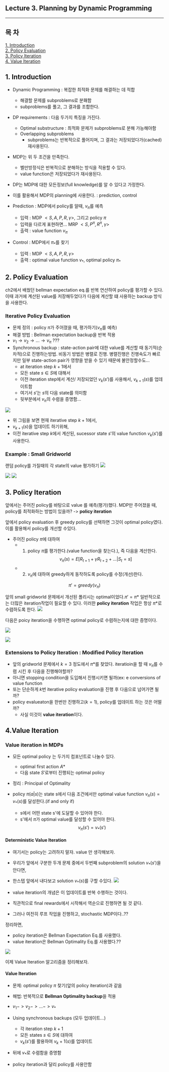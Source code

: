 ## Lecture 3. Planning by Dynamic Programming
---

## 목 차
[1. Introduction]()  
[2. Policy Evaluation]()  
[3. Policy Iteration]()  
[4. Value Iteration]()

## 1. Introduction
- Dynamic Programming : 복잡한 최적화 문제를 해결하는 데 적합
  - 해결할 문제를 subproblems로 분홰함
  - subproblems를 풀고, 그 결과를 조합한다.

- DP requirements : 다음 두가지 특징을 가진다.
  - Optimal substructure : 최적화 문제가 subproblems로 분해 가능해야함
  - Overlapping subproblems
    - subproblems는 반복적으로 풀어지며, 그 결과는 저장되었다가(cached) 재사용된다.
- MDP는 위 두 조건을 만족한다.
  - 벨만방정식은 반복적으로 분해하는 방식을 적용할 수 있다.
  - value function은 저장되었다가 재사용된다.

- DP는 MDP에 대한 모든정보(full knowledge)를 알 수 있다고 가정한다.
- 이를 활용해서 MDP의 planning에 사용한다. : prediction, control
- Prediction : MDP에서 policy를 알때, $v_\pi$를 예측 
  - 입력 : MDP $<S, A, P, R, \gamma>$, 그리고 policy $\pi$
  - 입력을 다르게 표현하면... MRP $<S, P^\pi, R^\pi, \gamma>$
  - 출력 : value function $v_\pi$
- Control : MDP에서 $\pi_{*}$를 찾기
  - 입력 : MDP $<S, A, P, R, \gamma>$
  - 출력 : optimal value function $v_{*}$, optimal policy $\pi_{*}$

## 2. Policy Evaluation
ch2에서 배웠던 bellman expectation eq.를 반복 연산하여 policy를 평가할 수 있다. 이때 과거에 계산된 value를 저장해두었다가 다음에 계산할 떄 사용하는 backup 방식을 사용한다.
### Iterative Policy Evaluation
- 문제 정의 : policy $\pi$가 주어졌을 때, 평가하기($v_\pi$를 예측)
- 해결 방법 : Bellman expectation backup을 반복 적용
- $v_1 \rightarrow v_2 \rightarrow ... \rightarrow v_\pi$ ???
- Synchronous backup : state-action pair에 대한 value를 계산할 때 동기적(순차적)으로 진행하는방법. 비동기 방법은 병렬로 진행. 병렬진행은 진행속도가 빠르지만 일부 state-action pair가 영향을 받을 수 있기 때문에 불안정할수도...
  - at iteration step $k+1$에서
  - 모든 state $s \in S$에 대해서
  - 이전 iteration step에서 계산/ 저장되었던 $v_k(s')$를 사용해서, $v_{k+1}(s)$를 업데이트함
  - 여기서 $s'$는 $s$의 다음 state를 의미함
  - 뒷부분에서 $v_\pi$의 수렴을 증명함...

![](20230502104637.png)
- 위 그림을 보면 현재 iterative step $k+1$에서,
- $v_{k+1}(s)$을 업데이트 하기위해,
- 이전 iterative step $k$에서 계산된, sucessor state $s'$의 value function $v_k(s')$를 사용한다.

### Example : Small Gridworld
랜덤 policy를 가질때의 각 state의 value 평가하기
![](20230502105254.png)

![](20230502105431.png)
![](20230502105452.png)

## 3. Policy Iteration
앞에서는 주어진 policy를 바탕으로 value 를 예측(평가)했다.
MDP만 주어졌을 때, policy를 최적화하는 방법이 있을까?
-> **policy iteration**

앞에서 policy evaluation 후 greedy policy를 선택하면 그것이 optimal policy였다. 이를 활용해서 policy를 개선할 수있다.

- 주어진 policy $\pi$에 대하여
  - 1) policy $\pi$를 평가한다.(value function을 찾는다.), 즉 다음을 계산한다.
$$v_\pi(s) = E[R_{t+1}+\gamma R_{t+2} + ... | S_t = s] $$
  - 2) $v_\pi$에 대하여 greedy하게 동작하도록 policy를 수정(개선)한다.

$$\pi' = greedy(v_\pi)$$


앞의 small gridworld 문제에서 개선된 폴리시는 optimal이었다.$\pi'=\pi*$ 일반적으로는 더많은 iteration작업이 필요할 수 있다. 이러한 **policy iteration** 작업은 항상 $\pi*$로 수렴하도록 한다.
![](20230508080846.png)

다음은 poicy iteration을 수행하면 optimal policy로 수렴하는지에 대한 증명이다.

![](20230508081431.png)

![](20230508081508.png)

### Extensions to Policy Iteration : Modified Policy Iteration
- 앞의 gridworld 문제에서 $k=3$ 정도에서 $\pi*$를 찾았다. iteratioin을 할 때 $v_\pi$를 수렴 시킨 후 다음을 진행해야할까?
- 아니면 stopping condition을 도입해서 진행시키면 될까(ex: e conversions of value function
- 또는 단순하게 $k$번 iterative policy evaluation을 진행 후 다음으로 넘어가면 될까?
- policy evalueaton을 한번만 진행하고($k=1$), policy를 업데이트 하는 것은 어떨까?
  - 사실 이것이 **value iteration**이다.

## 4.Value Iteration
### Value iteration in MDPs

- 모든 optimal policy 는 두가지 컴포넌트로 나눌수 있다.
  - optimal first action $A*$
  - 다음 state $S'$로부터 진행되는 optimal policy

- 정리 : Principal of Optimality
- policy $\pi(a|s)$는 state s에서 다음 조건에서만 optimal value function $v_\pi(s) = v_*(s)$를 달성한다.(if and only if)
  - s에서 어떤 state s'에 도달할 수 있어야 한다.
  - s'에서 $\pi$가 optimal value를 달성할 수 있어야 한다.
$$v_\pi(s') = v_*(s')$$

#### Deterministic Value Iteration
- 여기서는 policy는 고려하지 말자. value 만 생각해보자.
- 우리가 앞에서 구분한 두개 문제 중에서 두번째 subproblem의 solution $v_*(s')$을 안다면,
- 한스텝 앞에서 내다보고 solution $v_*(s)$를 구할 수있다.
![](20230508084504.png)

- value iteration의 개념은 이 업데이트를 반복 수행하는 것이다.
- 직관적으로 final rewards에서 시작해서 역순으로 진행하면 될 것 같다.
- 그러나 여전히 루프 작업을 진행하고, stochastic MDP이다..??

정리하면,
- policy iteration은 Bellman Expectation Eq.를 사용했다.
- value iteration은 Bellman Optimality Eq.를 사용했다.??

![](20230508085034.png)

이제 Value Iteration 알고리즘을 정리해보자.
#### Value Iteration
- 문제: optimal policy $\pi$ 찾기(앞의 policy iteration)과 같음
- 해법: 반복적으로 **Bellman Optimality backup**을 적용
- $v_1 -> v_2 -> ... -> v_*$
- Using synchronous backups (모두 업데이트...)
  - 각 iteration step $k+1$
  - 모든 states $s \in S$에 대하여
  - $v_k(s')$를 활용하여 $v_k+1(s)$를 업데이트

- 뒤에 $v_*$로 수렴함을 증명함
- policy iteration과 달리 policy를 사용안함

